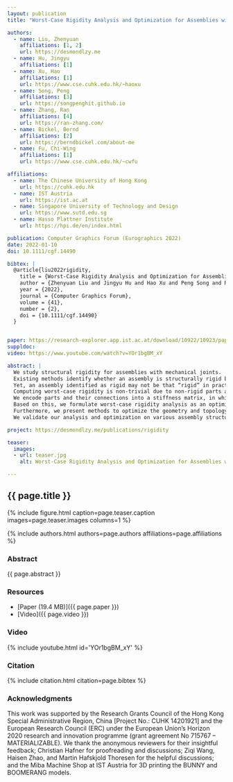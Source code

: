 ```yaml
---
layout: publication
title: "Worst-Case Rigidity Analysis and Optimization for Assemblies with Mechanical Joints"

authors:
  - name: Liu, Zhenyuan
    affiliations: [1, 2]
    url: https://desmondlzy.me
  - name: Hu, Jingyu
    affiliations: [1]
  - name: Xu, Hao
    affiliations: [1]
    url: https://www.cse.cuhk.edu.hk/~haoxu
  - name: Song, Peng
    affiliations: [3]
    url: https://songpenghit.github.io
  - name: Zhang, Ran
    affiliations: [4]
    url: https://ran-zhang.com/
  - name: Bickel, Bernd
    affiliations: [2]
    url: https://berndbickel.com/about-me
  - name: Fu, Chi-Wing
    affiliations: [1]
    url: https://www.cse.cuhk.edu.hk/~cwfu

affiliations:
  - name: The Chinese University of Hong Kong
    url: https://cuhk.edu.hk
  - name: IST Austria
    url: https://ist.ac.at
  - name: Singapore University of Technology and Design
    url: https://www.sutd.edu.sg
  - name: Hasso Plattner Institute
    url: https://hpi.de/en/index.html

publication: Computer Graphics Forum (Eurographics 2022)
date: 2022-01-10
doi: 10.1111/cgf.14490

bibtex: |
  @article{liu2022rigidity,
    title = {Worst-Case Rigidity Analysis and Optimization for Assemblies with Mechanical Joints},
    author = {Zhenyuan Liu and Jingyu Hu and Hao Xu and Peng Song and Ran Zhang and Bernd Bickel and Chi-Wing Fu},
    year = {2022},
    journal = {Computer Graphics Forum}, 
    volume = {41},
    number = {2},
    doi = {10.1111/cgf.14490}
  }


paper: https://research-explorer.app.ist.ac.at/download/10922/10923/paper.pdf
suppldoc: 
video: https://www.youtube.com/watch?v=YOr1bgBM_xY

abstract: |
  We study structural rigidity for assemblies with mechanical joints.
  Existing methods identify whether an assembly is structurally rigid by assuming parts are perfectly rigid.
  Yet, an assembly identified as rigid may not be that “rigid” in practice, and existing methods cannot quantify how rigid an assembly is. We address this limitation by developing a new measure, worst-case rigidity, to quantify the rigidity of an assembly as the largest possible deformation that the assembly undergoes for arbitrary external loads of fixed magnitude.
  Computing worst-case rigidity is non-trivial due to non-rigid parts and different joint types.
  We encode parts and their connections into a stiffness matrix, in which parts are modeled as deformable objects and joints as soft constraints. 
  Based on this, we formulate worst-case rigidity analysis as an optimization that seeks the worst-case deformation of an assembly for arbitrary external loads. 
  Furthermore, we present methods to optimize the geometry and topology of various assemblies to enhance their rigidity, as guided by our rigidity measure. 
  We validate our analysis and optimization on various assembly structures with fabrication.

project: https://desmondlzy.me/publications/rigidity

teaser:
  images:
  - url: teaser.jpg
    alt: Worst-Case Rigidity Analysis and Optimization for Assemblies with Mechanical Joints (Teaser Image)

---
```


## {{ page.title }}

{% include figure.html caption=page.teaser.caption images=page.teaser.images columns=1 %}

{% include authors.html authors=page.authors affiliations=page.affiliations %}

<!-- {% include publication.html publication=page.publication url=page.doi %} -->

### Abstract

{{ page.abstract }}

### Resources

* [Paper (19.4 MB)]({{ page.paper }})
* [Video]({{ page.video }})

<!--
* [Official publisher page]({{page.doi}}) &nbsp; [![ACM](ACM_logo.svg){: width="40x"}]({{page.doi}})
-->

### Video

{% include youtube.html id='YOr1bgBM_xY' %}

### Citation

{% include citation.html citation=page.bibtex %}


### Acknowledgments
This work was supported by the Research Grants Council of the Hong Kong Special Administrative Region, China [Project No.: CUHK 14201921] and the European Research Council (ERC) under the European Union’s Horizon 2020 research and innovation programme (grant agreement No 715767 – MATERIALIZABLE). We thank the anonymous reviewers for their insightful feedback; Christian Hafner for proofreading and discussions; Ziqi Wang, Haisen Zhao, and Martin Hafskjold Thoresen for the helpful discussions; and the Miba Machine Shop at IST Austria for 3D printing the BUNNY and BOOMERANG models.
